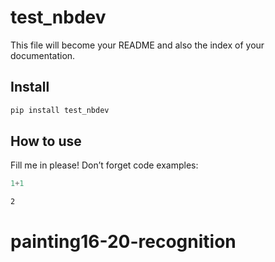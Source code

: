 test_nbdev
================

<!-- WARNING: THIS FILE WAS AUTOGENERATED! DO NOT EDIT! -->

This file will become your README and also the index of your
documentation.

## Install

``` sh
pip install test_nbdev
```

## How to use

Fill me in please! Don’t forget code examples:

``` python
1+1
```

    2
# painting16-20-recognition
